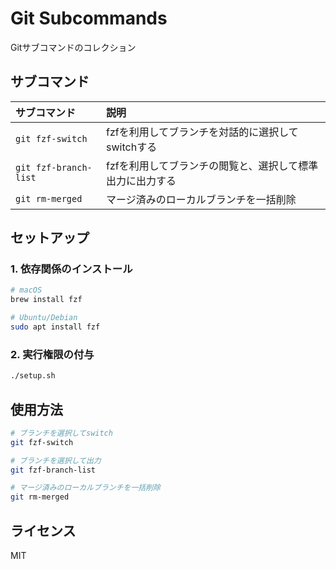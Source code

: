 # Git Subcommands

Gitサブコマンドのコレクション

## サブコマンド

| サブコマンド | 説明 |
|:---|:---|
| `git fzf-switch` | fzfを利用してブランチを対話的に選択してswitchする |
| `git fzf-branch-list` | fzfを利用してブランチの閲覧と、選択して標準出力に出力する |
| `git rm-merged` | マージ済みのローカルブランチを一括削除 |

## セットアップ

### 1. 依存関係のインストール
```bash
# macOS
brew install fzf

# Ubuntu/Debian
sudo apt install fzf
```

### 2. 実行権限の付与
```bash
./setup.sh
```

## 使用方法

```bash
# ブランチを選択してswitch
git fzf-switch

# ブランチを選択して出力
git fzf-branch-list

# マージ済みのローカルブランチを一括削除
git rm-merged
```

## ライセンス

MIT